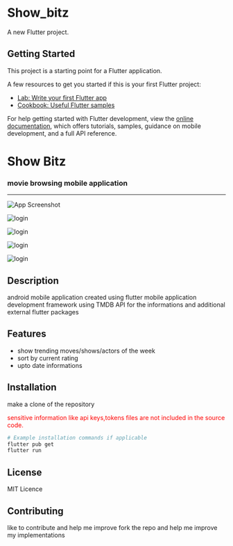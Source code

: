 # Show_bitz

A new Flutter project.

## Getting Started

This project is a starting point for a Flutter application.

A few resources to get you started if this is your first Flutter project:

- [Lab: Write your first Flutter app](https://docs.flutter.dev/get-started/codelab)
- [Cookbook: Useful Flutter samples](https://docs.flutter.dev/cookbook)

For help getting started with Flutter development, view the
[online documentation](https://docs.flutter.dev/), which offers tutorials,
samples, guidance on mobile development, and a full API reference.

# Show Bitz

### movie browsing mobile application

<hr>

<p align='center'>

![App Screenshot](https://drive.google.com/uc?id=12VZDswOwYhZ2yA1dm1Vndygu56pPpCqU)

</p>

![login](https://drive.google.com/uc?id=1o91bY4nlyREB46K-vQMCnr1EYbkWP1As)

![login](https://drive.google.com/uc?id=1MbO1ZsIE2ca5HKQz6dWTqkuwUZ3X5Xay)

![login](https://drive.google.com/uc?id=1ZlwTK89eYJr9EUNF3Jwt_kMzrGs4taXy)

![login](https://drive.google.com/uc?id=1EVh2r3vrBfWEF5zsAFzy54nfYSHLcckl)

## Description

android mobile application created using flutter mobile application development framework using TMDB API for the informations and additional external flutter packages

## Features

- show trending moves/shows/actors of the week
- sort by current rating
- upto date informations

## Installation

make a clone of the repository

<p style='color:red'>
sensitive information like api keys,tokens files are not included in the source code.
</p>

```bash
# Example installation commands if applicable
flutter pub get
flutter run

```

## License

MIT Licence

## Contributing

like to contribute and help me improve
fork the repo and help me improve my implementations
